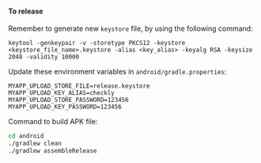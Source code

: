#### To release

Remember to generate new `keystore` file, by using the following command:

```
keytool -genkeypair -v -storetype PKCS12 -keystore <keystore_file_name>.keystore -alias <key_alias> -keyalg RSA -keysize 2048 -validity 10000
```

Update these environment variables in `android/gradle.properties`:

```env
MYAPP_UPLOAD_STORE_FILE=release.keystore
MYAPP_UPLOAD_KEY_ALIAS=checkly
MYAPP_UPLOAD_STORE_PASSWORD=123456
MYAPP_UPLOAD_KEY_PASSWORD=123456
```

Command to build APK file:

```sh
cd android
./gradlew clean
./gradlew assembleRelease
```